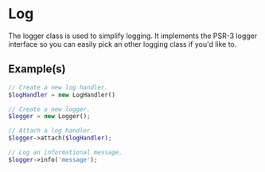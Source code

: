 # Log

The logger class is used to simplify logging. It implements the PSR-3 logger interface so you can easily pick an other logging class if you'd like to.

## Example(s)

```php
// Create a new log handler.
$logHandler = new LogHandler()

// Create a new logger.
$logger = new Logger();

// Attach a log handler.
$logger->attach($logHandler);

// Log an informational message.
$logger->info('message');
```
